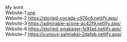 My work <br/>
Website-1 <a href='https://majestic-marigold-5fd49d.netlify.app/' target="_blank">one<a/> <br/>
Website-2 https://storied-cocada-c976c6.netlify.app/ <br/>
Website-3 https://admirable-scone-ac42f9.netlify.app/ <br/>
Website-6 https://storied-smakager-fe91ad.netlify.app/ <br/>
Website-7 https://curious-salmiakki-2dafeb.netlify.app/ <br/>
